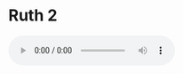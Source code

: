 # Ruth 2

<audio controls>
  <source src="https://openbible.com/audio/hays/BSB_08_Rut_002_H.mp3" type="audio/mp3" />
  <a href="https://openbible.com/audio/hays/BSB_08_Rut_002_H.mp3" download="https://openbible.com/audio/hays/BSB_08_Rut_002_H.mp3">Download MP3 audio</a>.
</audio>

<!--@include: @/bible/translations/bsb/08_rut/verses/002.md-->